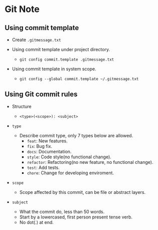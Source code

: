 # Git Note

## Using commit template

- Create `.gitmessage.txt`
- Using commit template under project directory.

  - `git config commit.template .gitmessage.txt`

- Using commit template in system scope.

  - `git config --global commit.template ~/.gitmessage.txt`

## Using Git commit rules

- Structure

  - `<type>(<scope>): <subject>`

- `type`

  - Describe commit type, only 7 types below are allowed.
    - `feat`: New features.
    - `fix`: Bug fix.
    - `docs`: Documentation.
    - `style`: Code style(no functional change).
    - `refactor`: Refactoring(no new feature, no functional change).
    - `test`: Add tests.
    - `chore`: Change for developing enviroment.

- `scope`

  - Scope affected by this commit, can be file or abstract layers.

- `subject`

  - What the commit do, less than 50 words.
  - Start by a lowercased, first person present tense verb.
  - No dot(.) at end.
